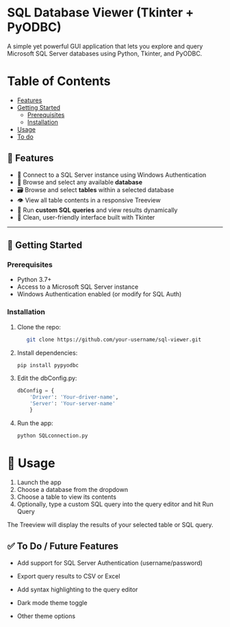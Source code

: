 # SQL Database Viewer (Tkinter + PyODBC)

A simple yet powerful GUI application that lets you explore and query Microsoft SQL Server databases using Python, Tkinter, and PyODBC.

# Table of Contents
- [Features](#-features)
- [Getting Started](#-getting-started)
    - [Prerequisites](#prerequisites)
    - [Installation](#installation)
- [Usage](#-usage)
- [To do](#-to-do--future-features)

## 🔧 Features

- 🔌 Connect to a SQL Server instance using Windows Authentication
- 📂 Browse and select any available **database**
- 🗃️ Browse and select **tables** within a selected database
- 👁️ View all table contents in a responsive Treeview
- 🧠 Run **custom SQL queries** and view results dynamically
- 📝 Clean, user-friendly interface built with Tkinter

---

## 🚀 Getting Started

### Prerequisites

- Python 3.7+
- Access to a Microsoft SQL Server instance
- Windows Authentication enabled (or modify for SQL Auth)

### Installation
<ol>
<li> Clone the repo:

```bash
   git clone https://github.com/your-username/sql-viewer.git
```

<li> Install dependencies:

```bash
pip install pypyodbc
```

<li> Edit the dbConfig.py:

```python
dbConfig = {
    'Driver': 'Your-driver-name',
    'Server': 'Your-server-name'
    }
```

<li>Run the app:

```python
python SQLconnection.py
```

</ol>

# 🧪 Usage

<ol>

<li>Launch the app

<li>Choose a database from the dropdown

<li>Choose a table to view its contents

<li>Optionally, type a custom SQL query into the query editor and hit Run Query

</ol>

The Treeview will display the results of your selected table or SQL query.

## ✅ To Do / Future Features

- Add support for SQL Server Authentication (username/password)

- Export query results to CSV or Excel

- Add syntax highlighting to the query editor

- Dark mode theme toggle

- Other theme options
